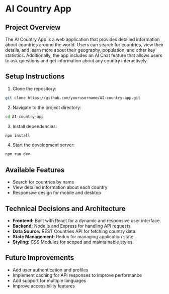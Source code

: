# AI Country App

## Project Overview
The AI Country App is a web application that provides detailed information about countries around the world. Users can search for countries, view their details, and learn more about their geography, population, and other key statistics. Additionally, the app includes an AI Chat feature that allows users to ask questions and get information about any country interactively.

## Setup Instructions
1. Clone the repository:
  ```bash
  git clone https://github.com/yourusername/AI-country-app.git
  ```
2. Navigate to the project directory:
  ```bash
  cd AI-country-app
  ```
3. Install dependencies:
  ```bash
  npm install
  ```
4. Start the development server:
  ```bash
  npm run dev
  ```

## Available Features
- Search for countries by name
- View detailed information about each country
- Responsive design for mobile and desktop

## Technical Decisions and Architecture
- **Frontend:** Built with React for a dynamic and responsive user interface.
- **Backend:** Node.js and Express for handling API requests.
- **Data Source:** REST Countries API for fetching country data.
- **State Management:** Redux for managing application state.
- **Styling:** CSS Modules for scoped and maintainable styles.

## Future Improvements
- Add user authentication and profiles
- Implement caching for API responses to improve performance
- Add support for multiple languages
- Improve accessibility features
